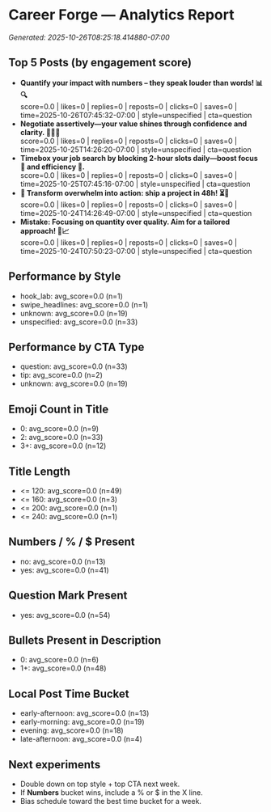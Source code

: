 # Career Forge — Analytics Report

_Generated: 2025-10-26T08:25:18.414880-07:00_

## Top 5 Posts (by engagement score)

- **Quantify your impact with numbers – they speak louder than words! 📊🔍**  
  score=0.0 | likes=0 | replies=0 | reposts=0 | clicks=0 | saves=0 | time=2025-10-26T07:45:32-07:00 | style=unspecified | cta=question
- **Negotiate assertively—your value shines through confidence and clarity. 💪🏾💼**  
  score=0.0 | likes=0 | replies=0 | reposts=0 | clicks=0 | saves=0 | time=2025-10-25T14:26:20-07:00 | style=unspecified | cta=question
- **Timebox your job search by blocking 2-hour slots daily—boost focus 🎯 and efficiency 🚀.**  
  score=0.0 | likes=0 | replies=0 | reposts=0 | clicks=0 | saves=0 | time=2025-10-25T07:45:16-07:00 | style=unspecified | cta=question
- **🧠 Transform overwhelm into action: ship a project in 48h! ⏳🚀**  
  score=0.0 | likes=0 | replies=0 | reposts=0 | clicks=0 | saves=0 | time=2025-10-24T14:26:49-07:00 | style=unspecified | cta=question
- **Mistake: Focusing on quantity over quality. Aim for a tailored approach! 🎯📈**  
  score=0.0 | likes=0 | replies=0 | reposts=0 | clicks=0 | saves=0 | time=2025-10-24T07:50:23-07:00 | style=unspecified | cta=question

## Performance by Style

- hook_lab: avg_score=0.0 (n=1)
- swipe_headlines: avg_score=0.0 (n=1)
- unknown: avg_score=0.0 (n=19)
- unspecified: avg_score=0.0 (n=33)

## Performance by CTA Type

- question: avg_score=0.0 (n=33)
- tip: avg_score=0.0 (n=2)
- unknown: avg_score=0.0 (n=19)

## Emoji Count in Title

- 0: avg_score=0.0 (n=9)
- 2: avg_score=0.0 (n=33)
- 3+: avg_score=0.0 (n=12)

## Title Length

- <= 120: avg_score=0.0 (n=49)
- <= 160: avg_score=0.0 (n=3)
- <= 200: avg_score=0.0 (n=1)
- <= 240: avg_score=0.0 (n=1)

## Numbers / % / $ Present

- no: avg_score=0.0 (n=13)
- yes: avg_score=0.0 (n=41)

## Question Mark Present

- yes: avg_score=0.0 (n=54)

## Bullets Present in Description

- 0: avg_score=0.0 (n=6)
- 1+: avg_score=0.0 (n=48)

## Local Post Time Bucket

- early-afternoon: avg_score=0.0 (n=13)
- early-morning: avg_score=0.0 (n=19)
- evening: avg_score=0.0 (n=18)
- late-afternoon: avg_score=0.0 (n=4)

## Next experiments

- Double down on top style + top CTA next week.
- If **Numbers** bucket wins, include a % or $ in the X line.
- Bias schedule toward the best time bucket for a week.